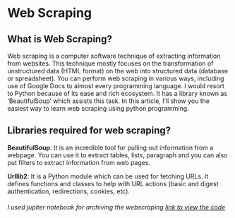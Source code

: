# Web Scraping

## What is Web Scraping?

Web scraping is a computer software technique of extracting information from websites. This technique mostly focuses on the transformation of unstructured data (HTML format) on the web into structured data (database or spreadsheet).
You can perform web scraping in various ways, including use of Google Docs to almost every programming language. I would resort to Python because of its ease and rich ecosystem. It has a library known as ‘BeautifulSoup’ which assists this task. In this article, I’ll show you the easiest way to learn web scraping using python programming.

## Libraries required for web scraping?

**BeautifulSoup**: It is an incredible tool for pulling out information from a webpage. You can use it to extract tables, lists, paragraph and you can also put filters to extract information from web pages.

**Urllib2**: It is a Python module which can be used for fetching URLs. It defines functions and classes to help with URL actions (basic and digest authentication, redirections, cookies, etc).

###### I used jupiter notebook for archiving the webscraping [link to view the code ](https://github.com/VkDinesh/Scraping/blob/master/webscarpingbasics.py'')
